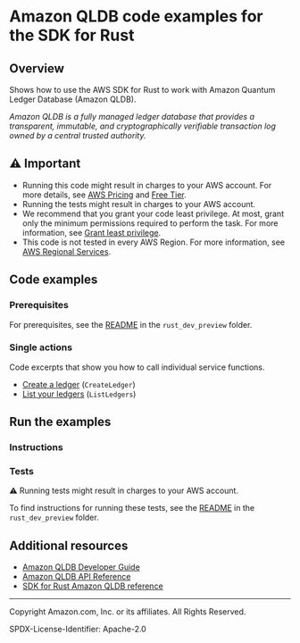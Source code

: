 <!--Generated by WRITEME on 2023-10-31 15:27:13.973280 (UTC)-->
# Amazon QLDB code examples for the SDK for Rust

## Overview

Shows how to use the AWS SDK for Rust to work with Amazon Quantum Ledger Database (Amazon QLDB).

<!--custom.overview.start-->
<!--custom.overview.end-->

*Amazon QLDB is a fully managed ledger database that provides a transparent, immutable, and cryptographically verifiable transaction log owned by a central trusted authority.*

## ⚠ Important

* Running this code might result in charges to your AWS account. For more details, see [AWS Pricing](https://aws.amazon.com/pricing/?aws-products-pricing.sort-by=item.additionalFields.productNameLowercase&aws-products-pricing.sort-order=asc&awsf.Free%20Tier%20Type=*all&awsf.tech-category=*all) and [Free Tier](https://aws.amazon.com/free/?all-free-tier.sort-by=item.additionalFields.SortRank&all-free-tier.sort-order=asc&awsf.Free%20Tier%20Types=*all&awsf.Free%20Tier%20Categories=*all).
* Running the tests might result in charges to your AWS account.
* We recommend that you grant your code least privilege. At most, grant only the minimum permissions required to perform the task. For more information, see [Grant least privilege](https://docs.aws.amazon.com/IAM/latest/UserGuide/best-practices.html#grant-least-privilege).
* This code is not tested in every AWS Region. For more information, see [AWS Regional Services](https://aws.amazon.com/about-aws/global-infrastructure/regional-product-services).

<!--custom.important.start-->
<!--custom.important.end-->

## Code examples

### Prerequisites

For prerequisites, see the [README](../../README.md#Prerequisites) in the `rust_dev_preview` folder.


<!--custom.prerequisites.start-->
<!--custom.prerequisites.end-->

### Single actions

Code excerpts that show you how to call individual service functions.

* [Create a ledger](src/bin/create-ledger.rs#L29) (`CreateLedger`)
* [List your ledgers](src/bin/list-ledgers.rs#L24) (`ListLedgers`)

## Run the examples

### Instructions


<!--custom.instructions.start-->
<!--custom.instructions.end-->



### Tests

⚠ Running tests might result in charges to your AWS account.


To find instructions for running these tests, see the [README](../../README.md#Tests)
in the `rust_dev_preview` folder.



<!--custom.tests.start-->
<!--custom.tests.end-->

## Additional resources

* [Amazon QLDB Developer Guide](https://docs.aws.amazon.com/qldb/latest/developerguide/what-is.html)
* [Amazon QLDB API Reference](https://docs.aws.amazon.com/qldb/latest/developerguide/api-reference.html)
* [SDK for Rust Amazon QLDB reference](https://docs.rs/aws-sdk-qldb/latest/aws_sdk_qldb/)

<!--custom.resources.start-->
<!--custom.resources.end-->

---

Copyright Amazon.com, Inc. or its affiliates. All Rights Reserved.

SPDX-License-Identifier: Apache-2.0